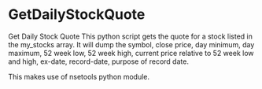 # GetDailyStockQuote
Get Daily Stock Quote
This python script gets the quote for a stock listed in the my_stocks array. It will dump the symbol, 
close price, day minimum, day maximum, 52 week low, 52 week high, current price relative to 52 week low
and high, ex-date, record-date, purpose of record date.

This makes use of nsetools python module.
